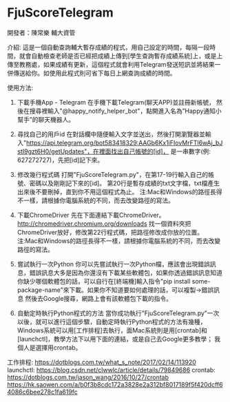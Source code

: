 # FjuScoreTelegram
開發者：陳常樂 輔大資管

介紹:
這是一個自動查詢輔大暫存成績的程式，用自己設定的時間，每隔一段時間，就會自動檢查老師是否已經把成績上傳到[學生查詢暫存成績系統]上，或是上傳至教務處，如果成績有更新，這個程式就會利用Telegram發送短訊並將結果一併傳送給你。如使用此程式則可省下每日上網查詢成績的時間。

使用方法:
1. 下載手機App - Telegram
在手機下載Telegram(聊天APP)並註冊新帳號， 然後在搜尋裡輸入"@happy_notify_helper_bot"，點開進入名為”Happy通知小幫手”的聊天機器人。

2. 尋找自己的用戶id
在對話欄中隨便輸入文字並送出，然後打開瀏覽器並輸入"https://api.telegram.org/bot583418329:AAGb6Kx1iFIovMrFTl6wAj_bJstI9gzt6H0/getUpdates"，在裡面找出自己帳號的[id]， 是一串數字(例: 627272727)，先把[id]記下來。

3. 修改幾行程式碼
打開"FjuScoreTelegram.py"，在第17-19行輸入自己的帳號、密碼以及剛剛記下來的[id]。
第20行是暫存成績的txt文字檔，txt檔產生出來後不要刪掉，直到你不用這個程式為止。
注:Mac和Windows的路徑長得不一樣，請根據你電腦系統的不同，而去改變路徑的寫法。

4. 下載ChromeDriver
先在下面連結下載ChromeDriver。
http://chromedriver.chromium.org/downloads
找一個資料夾把ChromeDriver放好，修改第22行程式碼，把路徑修改成你放的位置。
注:Mac和Windows的路徑長得不一樣，請根據你電腦系統的不同，而去改變路徑的寫法。

5. 嘗試執行一次Python
你可以先嘗試執行一次Python檔，應該會出現錯誤訊息，錯誤訊息大多是因為你還沒有下載某些軟體包，如果你透過錯誤訊息知道你缺少哪個軟體包的話，可以自行在[終端機]輸入指令"pip install some-package-name"來下載。如果你不知道要如何處理的話，可以複製->錯誤訊息 然後去Google搜尋，網路上會有該軟體包下載的指令。

6. 自動定時執行Python程式的方法
當你成功執行"FjuScoreTelegram.py”一次以後，就可以進行這個步驟，自動定時執行Python程式的方法有幾種，Windows系統可以用[工作排程]去執行，面Mac系統則是用[crontab]和[launchctl]，教學方法下以用下面的連結，或是自己去Google更多教學； 我個人是選擇用crontab。

工作排程: https://dotblogs.com.tw/what_s_note/2017/02/14/113920
launchctl: https://blog.csdn.net/clwwlc/article/details/79849686
crontab:
https://dotblogs.com.tw/jason_wang/2016/10/27/crontab
https://hk.saowen.com/a/b0f3b8cdc172a3828e2a312bf8017189f5f420dcff64086c6bee278c1fa619fc
